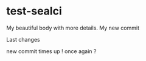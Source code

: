 # test-sealci
My beautiful body with more details.
My new commit

Last changes

new commit
times up !
once again ?
